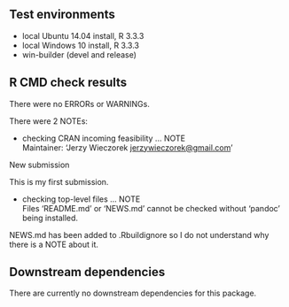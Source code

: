 ## Test environments
* local Ubuntu 14.04 install, R 3.3.3
* local Windows 10 install, R 3.3.3
* win-builder (devel and release)

## R CMD check results
There were no ERRORs or WARNINGs.

There were 2 NOTEs:

* checking CRAN incoming feasibility ... NOTE  
Maintainer: ‘Jerzy Wieczorek <jerzywieczorek@gmail.com>’  
  
New submission

This is my first submission.

* checking top-level files ... NOTE  
Files ‘README.md’ or ‘NEWS.md’ cannot be checked without ‘pandoc’ being installed.

NEWS.md has been added to .Rbuildignore so I do not understand why there is a NOTE about it.


## Downstream dependencies
There are currently no downstream dependencies for this package.
